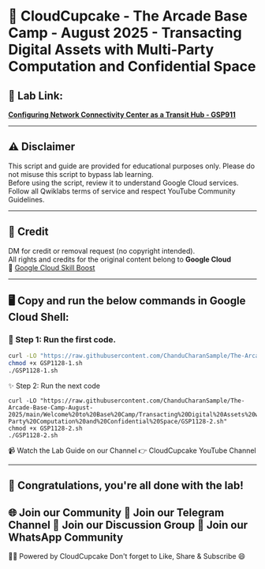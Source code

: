 
# 🍩 CloudCupcake - The Arcade Base Camp - August 2025 - Transacting Digital Assets with Multi-Party Computation and Confidential Space

## 🔗 Lab Link:
**[Configuring Network Connectivity Center as a Transit Hub - GSP911]((https://www.cloudskillsboost.google/games/6393/labs/40254))**

---

## ⚠️ Disclaimer

This script and guide are provided for educational purposes only. Please do not misuse this script to bypass lab learning.  
Before using the script, review it to understand Google Cloud services. Follow all Qwiklabs terms of service and respect YouTube Community Guidelines.

---

## 📜 Credit

DM for credit or removal request (no copyright intended).  
All rights and credits for the original content belong to **Google Cloud**  
🔗 [Google Cloud Skill Boost](https://www.cloudskillsboost.google)

---

## 🖥️ Copy and run the below commands in **Google Cloud Shell**:

### 📌 Step 1: Run the first code.
```bash
curl -LO "https://raw.githubusercontent.com/ChanduCharanSample/The-Arcade-Base-Camp-August-2025/main/Welcome%20to%20Base%20Camp/Transacting%20Digital%20Assets%20with%20Multi-Party%20Computation%20and%20Confidential%20Space/GSP1128-1.sh"
chmod +x GSP1128-1.sh
./GSP1128-1.sh
```
✨ Step 2: Run the next code 
```
curl -LO "https://raw.githubusercontent.com/ChanduCharanSample/The-Arcade-Base-Camp-August-2025/main/Welcome%20to%20Base%20Camp/Transacting%20Digital%20Assets%20with%20Multi-Party%20Computation%20and%20Confidential%20Space/GSP1128-2.sh"
chmod +x GSP1128-2.sh
./GSP1128-2.sh
```


📹 Watch the Lab Guide on our Channel
👉 CloudCupcake YouTube Channel

---
🎉 Congratulations, you're all done with the lab!
---

🌐 Join our Community
📢 Join our Telegram Channel
💬 Join our Discussion Group
🤝 Join our WhatsApp Community
---
👨‍💻 Powered by CloudCupcake
Don't forget to Like, Share & Subscribe 😄
